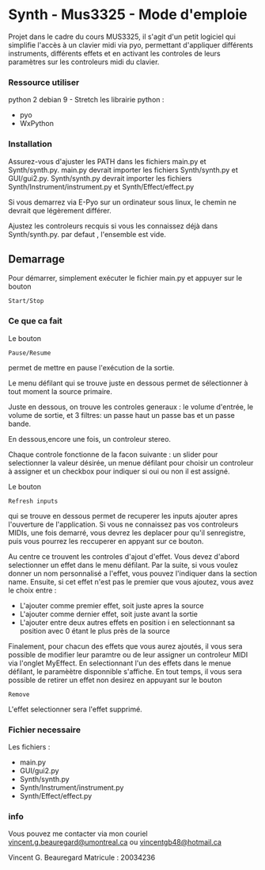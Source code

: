# Synth - Mus3325 - Mode d'emploie

Projet dans le cadre du cours MUS3325, il s'agit d'un petit logiciel qui simplifie l'accès à un clavier midi via pyo, permettant d'appliquer différents instruments, différents effets et en activant les controles de leurs paramètres sur les controleurs midi du clavier.

### Ressource utiliser
python 2
debian 9 - Stretch
les librairie python :
*	pyo
*	WxPython

### Installation

Assurez-vous d'ajuster les PATH dans les fichiers main.py et Synth/synth.py.
main.py devrait importer les fichiers Synth/synth.py et GUI/gui2.py.
Synth/synth.py devrait importer les fichiers Synth/Instrument/instrument.py et Synth/Effect/effect.py

Si vous demarrez via E-Pyo sur un ordinateur sous linux, le chemin ne devrait que légèrement différer.

Ajustez les controleurs recquis si vous les connaissez déjà dans Synth/synth.py. par defaut , l'ensemble est vide.


## Demarrage

Pour démarrer, simplement exécuter le fichier main.py et appuyer sur le bouton 

```
Start/Stop
```

### Ce que ca fait

Le bouton 

```
Pause/Resume
```

permet de mettre en pause l'exécution de la sortie. 

Le menu défilant qui se trouve juste en dessous permet de sélectionner à tout moment la source primaire.

Juste en dessous, on trouve les controles generaux : le volume d'entrée, le volume de sortie, et 3 filtres: un passe haut un passe bas et un passe bande.

En dessous,encore une fois, un controleur stereo.

Chaque controle fonctionne de la facon suivante : un slider pour selectionner la valeur désirée, un menue défilant pour choisir un controleur à assigner et un checkbox pour indiquer si oui ou non il est assigné.

Le bouton
```
Refresh inputs
```
qui se trouve en dessous permet de recuperer les inputs ajouter apres l'ouverture de l'application. Si vous ne connaissez pas vos controleurs MIDIs, une fois demarré, vous devrez les deplacer pour qu'il senregistre, puis vous pourrez les reccuperer en appyant sur ce bouton.

Au centre ce trouvent les controles d'ajout d'effet.
Vous devez d'abord selectionner un effet dans le menu défilant. Par la suite, si vous voulez donner un nom personnalisé a l'effet, vous pouvez l'indiquer dans la section name. Ensuite, si cet effet n'est pas le premier que vous ajoutez, vous avez le choix entre : 

* L'ajouter comme premier effet, soit juste apres la source
* L'ajouter comme dernier effet, soit juste avant la sortie
* L'ajouter entre deux autres effets en position i en selectionnant sa position avec 0 étant le plus près de la source 

Finalement, pour chacun des effets que vous aurez ajoutés, il vous sera possible de modifier leur paramtre ou de leur assigner un controleur MIDI via l'onglet MyEffect. En selectionnant l'un des effets dans le menue défilant, le paramèètre disponnible s'affiche. En tout temps, il vous sera possible de retirer un effet non desirez en appuyant sur le bouton

```
Remove
```

L'effet selectionner sera l'effet supprimé.


### Fichier necessaire

Les fichiers : 
* main.py
* GUI/gui2.py
* Synth/synth.py
* Synth/Instrument/instrument.py
* Synth/Effect/effect.py


### info

Vous pouvez me contacter via mon couriel 
vincent.g.beauregard@umontreal.ca
ou
vincentgb48@hotmail.ca

Vincent G. Beauregard
Matricule : 20034236
